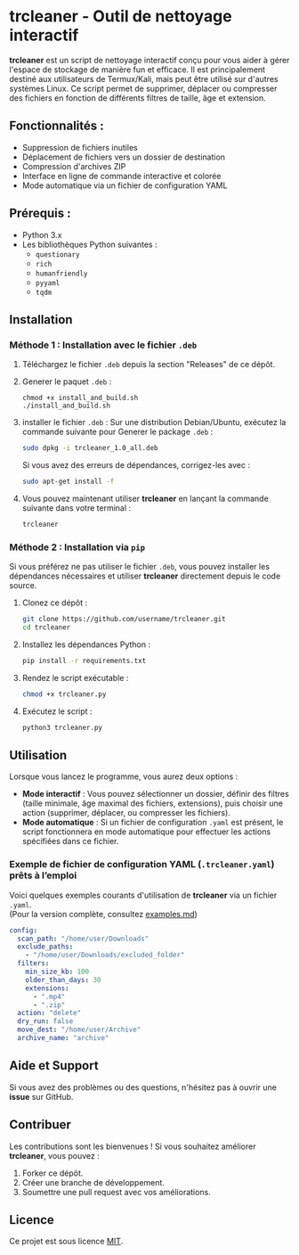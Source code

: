 # trcleaner - Outil de nettoyage interactif

**trcleaner** est un script de nettoyage interactif conçu pour vous aider à gérer l'espace de stockage de manière fun et efficace. Il est principalement destiné aux utilisateurs de Termux/Kali, mais peut être utilisé sur d'autres systèmes Linux. Ce script permet de supprimer, déplacer ou compresser des fichiers en fonction de différents filtres de taille, âge et extension.

## Fonctionnalités :
- Suppression de fichiers inutiles
- Déplacement de fichiers vers un dossier de destination
- Compression d'archives ZIP
- Interface en ligne de commande interactive et colorée
- Mode automatique via un fichier de configuration YAML

## Prérequis :
- Python 3.x
- Les bibliothèques Python suivantes :
  - `questionary`
  - `rich`
  - `humanfriendly`
  - `pyyaml`
  - `tqdm`

## Installation

### Méthode 1 : Installation avec le fichier `.deb`

1. Téléchargez le fichier `.deb` depuis la section "Releases" de ce dépôt.

2. Generer le paquet `.deb` :

   ```
   chmod +x install_and_build.sh
   ./install_and_build.sh
   ```

3. installer le fichier `.deb` :
   Sur une distribution Debian/Ubuntu, exécutez la commande suivante pour Generer le package `.deb` :

   ```bash
   sudo dpkg -i trcleaner_1.0_all.deb
   ```

   Si vous avez des erreurs de dépendances, corrigez-les avec :

   ```bash
   sudo apt-get install -f
   ```

4. Vous pouvez maintenant utiliser **trcleaner** en lançant la commande suivante dans votre terminal :

   ```bash
   trcleaner
   ```

### Méthode 2 : Installation via `pip`

Si vous préférez ne pas utiliser le fichier `.deb`, vous pouvez installer les dépendances nécessaires et utiliser **trcleaner** directement depuis le code source.

1. Clonez ce dépôt :

   ```bash
   git clone https://github.com/username/trcleaner.git
   cd trcleaner
   ```

2. Installez les dépendances Python :

   ```bash
   pip install -r requirements.txt
   ```

3. Rendez le script exécutable :

   ```bash
   chmod +x trcleaner.py
   ```

4. Exécutez le script :

   ```bash
   python3 trcleaner.py
   ```

## Utilisation

Lorsque vous lancez le programme, vous aurez deux options :
- **Mode interactif** : Vous pouvez sélectionner un dossier, définir des filtres (taille minimale, âge maximal des fichiers, extensions), puis choisir une action (supprimer, déplacer, ou compresser les fichiers).
- **Mode automatique** : Si un fichier de configuration `.yaml` est présent, le script fonctionnera en mode automatique pour effectuer les actions spécifiées dans ce fichier.


### Exemple de fichier de configuration YAML (`.trcleaner.yaml`) prêts à l’emploi

Voici quelques exemples courants d'utilisation de **trcleaner** via un fichier `.yaml`.  
(Pour la version complète, consultez [examples.md](examples.md))


```yaml
config:
  scan_path: "/home/user/Downloads"
  exclude_paths:
    - "/home/user/Downloads/excluded_folder"
  filters:
    min_size_kb: 100
    older_than_days: 30
    extensions:
      - ".mp4"
      - ".zip"
  action: "delete"
  dry_run: false
  move_dest: "/home/user/Archive"
  archive_name: "archive"
```

## Aide et Support

Si vous avez des problèmes ou des questions, n'hésitez pas à ouvrir une **issue** sur GitHub.

## Contribuer

Les contributions sont les bienvenues ! Si vous souhaitez améliorer **trcleaner**, vous pouvez :
1. Forker ce dépôt.
2. Créer une branche de développement.
3. Soumettre une pull request avec vos améliorations.

## Licence

Ce projet est sous licence [MIT](LICENSE).
